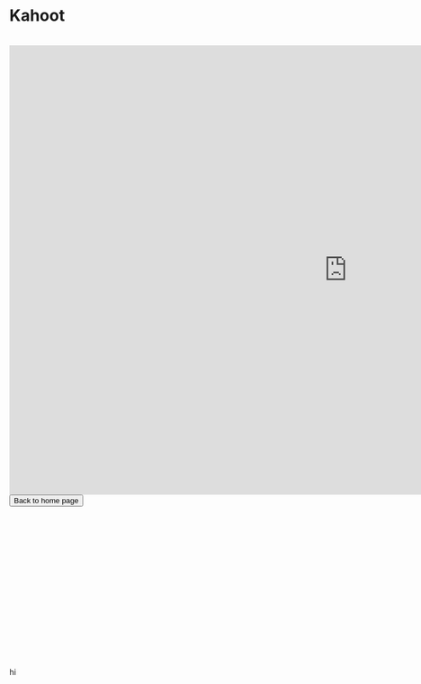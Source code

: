 <html>
<h1>Kahoot</h1>
<br>
<iframe src="https://play.kahoot.it/v2/?quizId=8b9dae48-1292-45bc-8e5d-7bf2eff778c7" style="border:0px #ffffff none;" name="myiFrame" scrolling="no" frameborder="1" marginheight="0px" marginwidth="0px" height="800px" width="1200px" allowfullscreen></iframe>
 <br>
<button onclick="window.location.href = 'index';">Back to home page</button>
 <br>
 <br>
 <br>
 <br>
 <br>
 <br>
 <br>
 <br>
 <br>
 <br>
 <br>
 <br>
 <br>
 <br>
 <br>
 <br>
 <br>
 <p> hi </p>

